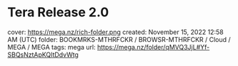 # Tera Release 2.0

cover: https://mega.nz/rich-folder.png
created: November 15, 2022 12:58 AM (UTC)
folder: BOOKMRKS-MTHRFCKR / BROWSR-MTHRFCKR / Cloud / MEGA / MEGA
tags: mega
url: https://mega.nz/folder/qMVQ3JjL#Yf-SBQsNztApKQItDdvWtg